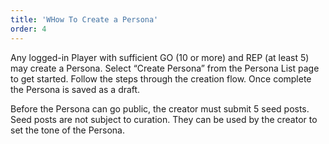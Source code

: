 ```yaml
---
title: 'WHow To Create a Persona'
order: 4
---
```


Any logged-in Player with sufficient GO (10 or more) and REP (at least 5) may create a Persona. Select “Create Persona” from the Persona List page to get started. Follow the steps through the creation flow. Once complete the Persona is saved as a draft.

Before the Persona can go public, the creator must submit 5 seed posts. Seed posts are not subject to curation. They can be used by the creator to set the tone of the Persona.
